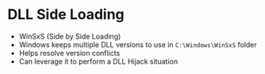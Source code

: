 # DLL Side Loading

- WinSxS (Side by Side Loading)
- Windows keeps multiple DLL versions to use in `C:\Windows\WinSxS` folder
- Helps resolve version conflicts
- Can leverage it to perform a DLL Hijack situation